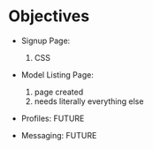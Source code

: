 # Objectives

* Signup Page:
  1. CSS

* Model Listing Page:
  1. page created
  2. needs literally everything else

* Profiles: FUTURE

* Messaging: FUTURE
